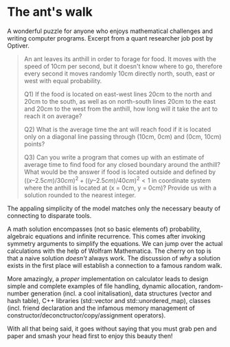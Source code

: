 # The ant's walk

A wonderful puzzle for anyone who enjoys mathematical challenges and writing computer programs. Excerpt from a quant researcher job post by Optiver.

> An ant leaves its anthill in order to forage for food. It moves with the speed of 10cm per second, but it doesn't know where to go, therefore every second it moves randomly 10cm directly north, south, east or west with equal probability.  
>  
> Q1) If the food is located on east-west lines 20cm to the north and 20cm to the south, as well as on north-south lines 20cm to the east and 20cm to the west from the anthill, how long will it take the ant to reach it on average?  
>  
> Q2) What is the average time the ant will reach food if it is located only on a diagonal line passing through (10cm, 0cm) and (0cm, 10cm) points?  
>  
> Q3) Can you write a program that comes up with an estimate of average time to find food for any closed boundary around the anthill? What would be the answer if food is located outside and defined by $( (x – 2.5cm) / 30cm )^2 + ( (y – 2.5cm) / 40cm )^2 < 1$ in coordinate system where the anthill is located at (x = 0cm, y = 0cm)? Provide us with a solution rounded to the nearest integer.  

The appaling simplicity of the model matches only the necessary beauty of connecting to disparate tools.  

A math solution encompasses (not so basic elements of) probability, algebraic equations and infinite recurrence. This comes after invoking symmetry arguments to simplify the equations. We can jump over the actual calculations with the help of Wolfram Mathematica. The cherry on top is that a naive solution *doesn't* always work. The discussion of *why* a solution exists in the first place will establish a connection to a famous random walk.  

More amazingly, a *proper* implementation on calculator leads to design simple and complete examples of file handling, dynamic allocation, random-number generation (incl. a cool initalisation), data structures (vector and hash table), C++ libraries (std::vector and std::unordered_map), classes (incl. friend declaration and the infamous memory management of constructor/deconctructor/copy/assignment operators).

With all that being said, it goes without saying that you must grab pen and paper and smash your head first to enjoy this beauty then!
